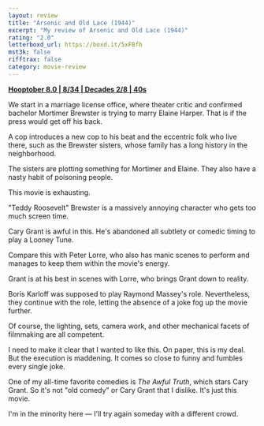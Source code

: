 ```yaml
---
layout: review
title: "Arsenic and Old Lace (1944)"
excerpt: "My review of Arsenic and Old Lace (1944)"
rating: "2.0"
letterboxd_url: https://boxd.it/5xFBfh
mst3k: false
rifftrax: false
category: movie-review
---
```


<b><a href="https://boxd.it/pOvfW/detail" title="Hooptober 8.0 | 8/34 | Decades 2/8 | 40s" target="_blank" rel="noopener">Hooptober 8.0 | 8/34 | Decades 2/8 | 40s</a></b>

We start in a marriage license office, where theater critic and confirmed bachelor Mortimer Brewster is trying to marry Elaine Harper. That is if the press would get off his back.

A cop introduces a new cop to his beat and the eccentric folk who live there, such as the Brewster sisters, whose family has a long history in the neighborhood.

The sisters are plotting something for Mortimer and Elaine. They also have a nasty habit of poisoning people.

This movie is exhausting.

"Teddy Roosevelt" Brewster is a massively annoying character who gets too much screen time.

Cary Grant is awful in this. He's abandoned all subtlety or comedic timing to play a Looney Tune.

Compare this with Peter Lorre, who also has manic scenes to perform and manages to keep them within the movie's energy.

Grant is at his best in scenes with Lorre, who brings Grant down to reality.

Boris Karloff was supposed to play Raymond Massey's role. Nevertheless, they continue with the role, letting the absence of a joke fog up the movie further.

Of course, the lighting, sets, camera work, and other mechanical facets of filmmaking are all competent.

I need to make it clear that I wanted to like this. On paper, this is my deal. But the execution is maddening. It comes so close to funny and fumbles every single joke.

One of my all-time favorite comedies is <i>The Awful Truth</i>, which stars Cary Grant. So it's not "old comedy" or Cary Grant that I dislike. It's just this movie.

I'm in the minority here — I'll try again someday with a different crowd.
